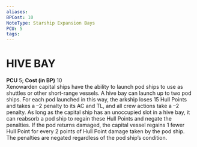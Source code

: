 ```yaml
---
aliases: 
BPCost: 10
NoteType: Starship Expansion Bays
PCU: 5
tags: 
---
```

# HIVE BAY
**PCU** 5; **Cost (in BP)** 10  
Xenowarden capital ships have the ability to launch pod ships to use as shuttles or other short-range vessels. A hive bay can launch up to two pod ships. For each pod launched in this way, the arkship loses 15 Hull Points and takes a –2 penalty to its AC and TL, and all crew actions take a –2 penalty. As long as the capital ship has an unoccupied slot in a hive bay, it can reabsorb a pod ship to regain these Hull Points and negate the penalties. If the pod returns damaged, the capital vessel regains 1 fewer Hull Point for every 2 points of Hull Point damage taken by the pod ship. The penalties are negated regardless of the pod ship’s condition.